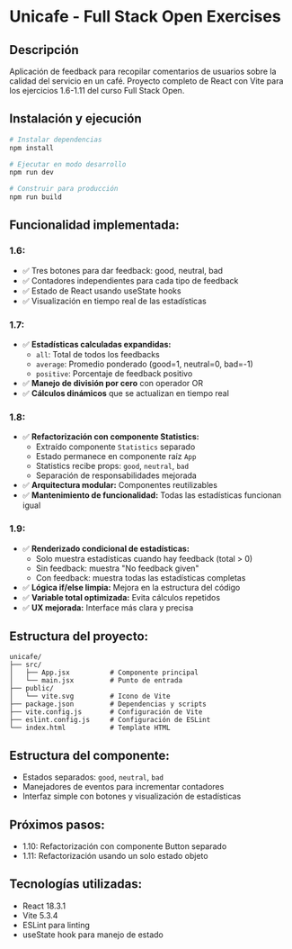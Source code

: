 # Unicafe - Full Stack Open Exercises

## Descripción
Aplicación de feedback para recopilar comentarios de usuarios sobre la calidad del servicio en un café.
Proyecto completo de React con Vite para los ejercicios 1.6-1.11 del curso Full Stack Open.

## Instalación y ejecución

```bash
# Instalar dependencias
npm install

# Ejecutar en modo desarrollo
npm run dev

# Construir para producción
npm run build
```

## Funcionalidad implementada:

### 1.6:
- ✅ Tres botones para dar feedback: good, neutral, bad
- ✅ Contadores independientes para cada tipo de feedback
- ✅ Estado de React usando useState hooks
- ✅ Visualización en tiempo real de las estadísticas

### 1.7:
- ✅ **Estadísticas calculadas expandidas:**
  - `all`: Total de todos los feedbacks
  - `average`: Promedio ponderado (good=1, neutral=0, bad=-1)
  - `positive`: Porcentaje de feedback positivo
- ✅ **Manejo de división por cero** con operador OR
- ✅ **Cálculos dinámicos** que se actualizan en tiempo real

### 1.8:
- ✅ **Refactorización con componente Statistics:**
  - Extraído componente `Statistics` separado
  - Estado permanece en componente raíz `App`
  - Statistics recibe props: `good`, `neutral`, `bad`
  - Separación de responsabilidades mejorada
- ✅ **Arquitectura modular:** Componentes reutilizables
- ✅ **Mantenimiento de funcionalidad:** Todas las estadísticas funcionan igual

### 1.9:
- ✅ **Renderizado condicional de estadísticas:**
  - Solo muestra estadísticas cuando hay feedback (total > 0)
  - Sin feedback: muestra "No feedback given"
  - Con feedback: muestra todas las estadísticas completas
- ✅ **Lógica if/else limpia:** Mejora en la estructura del código
- ✅ **Variable total optimizada:** Evita cálculos repetidos
- ✅ **UX mejorada:** Interface más clara y precisa

## Estructura del proyecto:
```
unicafe/
├── src/
│   ├── App.jsx          # Componente principal
│   └── main.jsx         # Punto de entrada
├── public/
│   └── vite.svg         # Icono de Vite
├── package.json         # Dependencias y scripts
├── vite.config.js       # Configuración de Vite
├── eslint.config.js     # Configuración de ESLint
└── index.html           # Template HTML
```

## Estructura del componente:
- Estados separados: `good`, `neutral`, `bad`
- Manejadores de eventos para incrementar contadores
- Interfaz simple con botones y visualización de estadísticas

## Próximos pasos:
- 1.10: Refactorización con componente Button separado
- 1.11: Refactorización usando un solo estado objeto

## Tecnologías utilizadas:
- React 18.3.1
- Vite 5.3.4
- ESLint para linting
- useState hook para manejo de estado